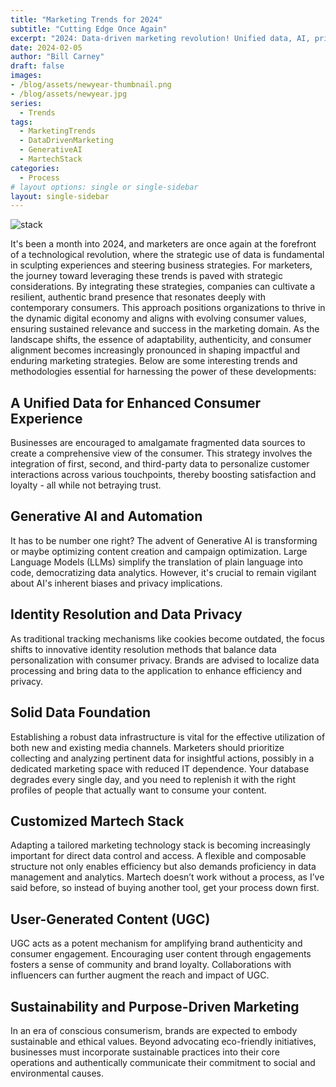 ```yaml
---
title: "Marketing Trends for 2024"
subtitle: "Cutting Edge Once Again"
excerpt: "2024: Data-driven marketing revolution! Unified data, AI, privacy, UGC, sustainability—keys to success in a dynamic digital landscape."
date: 2024-02-05
author: "Bill Carney"
draft: false
images:
- /blog/assets/newyear-thumbnail.png
- /blog/assets/newyear.jpg
series:
  - Trends
tags:
  - MarketingTrends
  - DataDrivenMarketing
  - GenerativeAI 
  - MartechStack
categories:
  - Process
# layout options: single or single-sidebar
layout: single-sidebar
---
```


![stack](/blog/assets/newyear.jpg)

It's been a month into 2024, and marketers are once again at the forefront of a technological revolution, where the strategic use of data is fundamental in sculpting experiences and steering business strategies. For marketers, the journey toward leveraging these trends is paved with strategic considerations. By integrating these strategies, companies can cultivate a resilient, authentic brand presence that resonates deeply with contemporary consumers. This approach positions organizations to thrive in the dynamic digital economy and aligns with evolving consumer values, ensuring sustained relevance and success in the marketing domain. As the landscape shifts, the essence of adaptability, authenticity, and consumer alignment becomes increasingly pronounced in shaping impactful and enduring marketing strategies. Below are some interesting trends and methodologies essential for harnessing the power of these developments:

## A Unified Data for Enhanced Consumer Experience

Businesses are encouraged to amalgamate fragmented data sources to create a comprehensive view of the consumer. This strategy involves the integration of first, second, and third-party data to personalize customer interactions across various touchpoints, thereby boosting satisfaction and loyalty - all while not betraying trust.

## Generative AI and Automation

It has to be number one right? The advent of Generative AI is transforming or maybe optimizing content creation and campaign optimization. Large Language Models (LLMs) simplify the translation of plain language into code, democratizing data analytics. However, it's crucial to remain vigilant about AI's inherent biases and privacy implications.

## Identity Resolution and Data Privacy

As traditional tracking mechanisms like cookies become outdated, the focus shifts to innovative identity resolution methods that balance data personalization with consumer privacy. Brands are advised to localize data processing and bring data to the application to enhance efficiency and privacy.

## Solid Data Foundation

Establishing a robust data infrastructure is vital for the effective utilization of both new and existing media channels. Marketers should prioritize collecting and analyzing pertinent data for insightful actions, possibly in a dedicated marketing space with reduced IT dependence. Your database degrades every single day, and you need to replenish it with the right profiles of people that actually want to consume your content.

## Customized Martech Stack

Adapting a tailored marketing technology stack is becoming increasingly important for direct data control and access. A flexible and composable structure not only enables efficiency but also demands proficiency in data management and analytics. Martech doesn’t work without a process, as I’ve said before, so instead of buying another tool, get your process down first.

## User-Generated Content (UGC)

UGC acts as a potent mechanism for amplifying brand authenticity and consumer engagement. Encouraging user content through engagements fosters a sense of community and brand loyalty. Collaborations with influencers can further augment the reach and impact of UGC.

## Sustainability and Purpose-Driven Marketing

In an era of conscious consumerism, brands are expected to embody sustainable and ethical values. Beyond advocating eco-friendly initiatives, businesses must incorporate sustainable practices into their core operations and authentically communicate their commitment to social and environmental causes.
